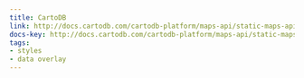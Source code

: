 ```yaml
---
title: CartoDB
link: http://docs.cartodb.com/cartodb-platform/maps-api/static-maps-api/
docs-key: http://docs.cartodb.com/cartodb-platform/maps-api/static-maps-api/
tags:
- styles
- data overlay
---
```

